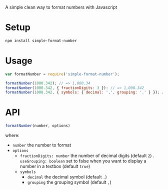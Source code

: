 A simple clean way to format numbers with Javascript

# Setup

```sh
npm install simple-format-number
```

# Usage

```js
var formatNumber = require('simple-format-number');

formatNumber(1000.342); // => 1,000.34
formatNumber(1000.342, { fractionDigits: 3 }): // => 1,000.342
formatNumber(1000.342, { symbols: { decimal: ',', grouping: '.' } }); // => 1.000,34 (italian format)
```

# API

```js
formatNumber(number, options)
```

where:

- `number` the number to format
- `options`
  - `fractionDigits: number` the number of decimal digits (default `2`)
  . `useGrouping: boolean` set to false when you want to display a number in a textbox (default `true`)
  - `symbols`
    - `decimal` the decimal symbol (default `.`)
    - `grouping` the grouping symbol (default `,`)

